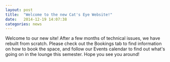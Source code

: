 ```yaml
---
layout: post
title:  "Welcome to the new Cat's Eye Website!"
date:   2014-12-19 14:07:38
categories: news
---
```


Welcome to our new site! After a few months of technical issues, we have rebuilt from scratch. Please check out the Bookings tab to find information on how to book the space, and follow our Events calendar to find out what's going on in the lounge this semester. Hope you see you around!